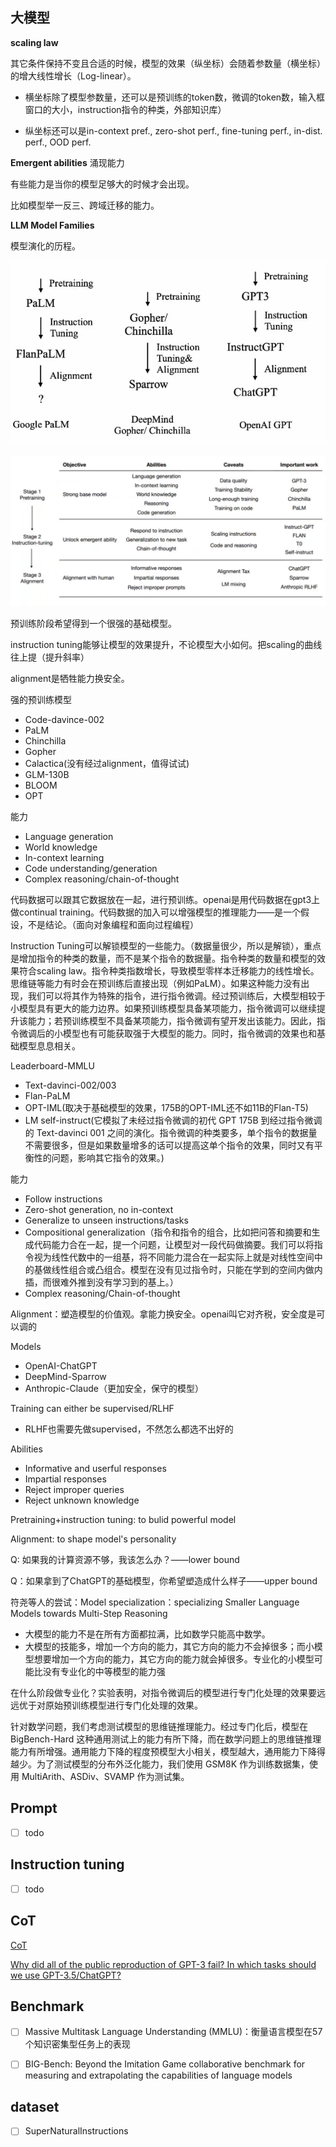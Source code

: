 ## 大模型

**scaling law**

其它条件保持不变且合适的时候，模型的效果（纵坐标）会随着参数量（横坐标）的增大线性增长（Log-linear）。
- 横坐标除了模型参数量，还可以是预训练的token数，微调的token数，输入框窗口的大小，instruction指令的种类，外部知识库）

- 纵坐标还可以是in-context pref., zero-shot perf., fine-tuning perf., in-dist. perf., OOD perf.


**Emergent abilities** 涌现能力

有些能力是当你的模型足够大的时候才会出现。

比如模型举一反三、跨域迁移的能力。



**LLM Model Families**

模型演化的历程。

![](img/Pasted%20image%2020230218181401.png)

![](img/Pasted%20image%2020230218181512.png)

预训练阶段希望得到一个很强的基础模型。

instruction tuning能够让模型的效果提升，不论模型大小如何。把scaling的曲线往上提（提升斜率）

alignment是牺牲能力换安全。


强的预训练模型
- Code-davince-002
- PaLM
- Chinchilla
- Gopher
- Calactica(没有经过alignment，值得试试)
- GLM-130B
- BLOOM
- OPT

能力
- Language generation
- World knowledge
- In-context learning
- Code understanding/generation
- Complex reasoning/chain-of-thought

代码数据可以跟其它数据放在一起，进行预训练。openai是用代码数据在gpt3上做continual training。代码数据的加入可以增强模型的推理能力——是一个假设，不是结论。（面向对象编程和面向过程编程）

Instruction Tuning可以解锁模型的一些能力。（数据量很少，所以是解锁），重点是增加指令的种类的数量，而不是某个指令的数据量。指令种类的数量和模型的效果符合scaling law。指令种类指数增长，导致模型零样本迁移能力的线性增长。思维链等能力有时会在预训练后直接出现（例如PaLM）。如果这种能力没有出现，我们可以将其作为特殊的指令，进行指令微调。经过预训练后，大模型相较于小模型具有更大的能力边界。如果预训练模型具备某项能力，指令微调可以继续提升该能力；若预训练模型不具备某项能力，指令微调有望开发出该能力。因此，指令微调后的小模型也有可能获取强于大模型的能力。同时，指令微调的效果也和基础模型息息相关。

Leaderboard-MMLU
- Text-davinci-002/003
- Flan-PaLM
- OPT-IML(取决于基础模型的效果，175B的OPT-IML还不如11B的Flan-T5)
- LM self-instruct(它模拟了未经过指令微调的初代 GPT 175B 到经过指令微调的 Text-davinci 001 之间的演化。指令微调的种类要多，单个指令的数据量不需要很多，但是如果数量增多的话可以提高这单个指令的效果，同时又有平衡性的问题，影响其它指令的效果。)

能力
- Follow instructions
- Zero-shot generation, no in-context
- Generalize to unseen instructions/tasks
- Compositional generalization（指令和指令的组合，比如把问答和摘要和生成代码能力合在一起，提一个问题，让模型对一段代码做摘要。我们可以将指令视为线性代数中的一组基，将不同能力混合在一起实际上就是对线性空间中的基做线性组合或凸组合。模型在没有见过指令时，只能在学到的空间内做内插，而很难外推到没有学习到的基上。）
- Complex reasoning/Chain-of-thought

Alignment：塑造模型的价值观。拿能力换安全。openai叫它对齐税，安全度是可以调的

Models
- OpenAI-ChatGPT
- DeepMind-Sparrow
- Anthropic-Claude（更加安全，保守的模型）

Training can either be supervised/RLHF
- RLHF也需要先做supervised，不然怎么都选不出好的

Abilities
- Informative and userful responses
- Impartial responses
- Reject improper queries
- Reject unknown knowledge

Pretraining+instruction tuning: to bulid powerful model

Alignment: to shape model's personality

Q: 如果我的计算资源不够，我该怎么办？——lower bound

Q：如果拿到了ChatGPT的基础模型，你希望塑造成什么样子——upper bound

符尧等人的尝试：Model specialization：specializing Smaller Language Models towards Multi-Step Reasoning
- 大模型的能力不是在所有方面都拉满，比如数学只能高中数学。
- 大模型的技能多，增加一个方向的能力，其它方向的能力不会掉很多；而小模型想要增加一个方向的能力，其它方向的能力就会掉很多。专业化的小模型可能比没有专业化的中等模型的能力强

在什么阶段做专业化？实验表明，对指令微调后的模型进行专门化处理的效果要远远优于对原始预训练模型进行专门化处理的效果。

针对数学问题，我们考虑测试模型的思维链推理能力。经过专门化后，模型在 BigBench-Hard 这种通用测试上的能力有所下降，而在数学问题上的思维链推理能力有所增强。通用能力下降的程度预模型大小相关，模型越大，通用能力下降得越少。为了测试模型的分布外泛化能力，我们使用 GSM8K 作为训练数据集，使用 MultiArith、ASDiv、SVAMP 作为测试集。


## Prompt
- [ ] todo


## Instruction tuning

- [ ] todo



## CoT

[CoT](CoT/CoT.md)



[Why did all of the public reproduction of GPT-3 fail? In which tasks should we use GPT-3.5/ChatGPT?](https://jingfengyang.github.io/gpt)

## Benchmark

- [ ] Massive Multitask Language Understanding (MMLU)：衡量语言模型在57个知识密集型任务上的表现

- [ ] BIG-Bench: Beyond the Imitation Game collaborative benchmark for measuring and extrapolating the capabilities of language models

## dataset

- [ ] SuperNaturalInstructions






